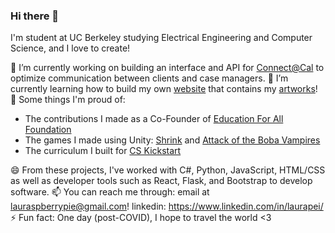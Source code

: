 ### Hi there 👋

<!--
**lauraspberry/lauraspberry** is a ✨ _special_ ✨ repository because its `README.md` (this file) appears on your GitHub profile.

Here are some ideas to get you started:

- 🔭 I’m currently working on ...
- 🌱 I’m currently learning ...
- 👯 I’m looking to collaborate on ...
- 🤔 I’m looking for help with ...
- 💬 Ask me about ...
- 📫 How to reach me: ...
- 😄 Pronouns: ...
- ⚡ Fun fact: ...
-->

I'm student at UC Berkeley studying Electrical Engineering and Computer Science, and I love to create!

🔭 I’m currently working on building an interface and API for [Connect@Cal](https://connected.berkeley.edu/) to optimize communication between clients and case managers. 
🌱 I’m currently learning how to build my own [website](https://lauraspberry.github.io/) that contains my [artworks](https://lauraspberrypie.wixsite.com/website)!
👯 Some things I'm proud of: 
* The contributions I made as a Co-Founder of [Education For All Foundation](https://www.efaglobal.org/about-us)
* The games I made using Unity: [Shrink](https://lauraspberry.itch.io/shrink) and [Attack of the Boba Vampires](https://troutstick.itch.io/bobavamps-01)
* The curriculum I built for [CS Kickstart](https://cs-kickstart.berkeley.edu/index.html)


😄 From these projects, I've worked with C#, Python, JavaScript, HTML/CSS as well as developer tools such as React, Flask, and Bootstrap to develop software.
📫 You can reach me through:
email at <lauraspberrypie@gmail.com>!
linkedin: https://www.linkedin.com/in/laurapei/
⚡ Fun fact: One day (post-COVID), I hope to travel the world <3
